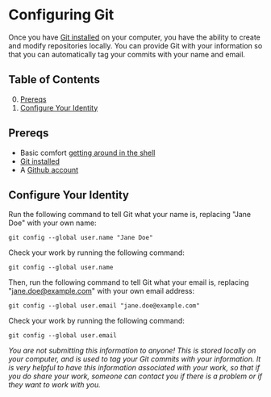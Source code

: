 # Configuring Git

Once you have [Git installed](InstallGit.md) on your computer, you have the ability to create and modify repositories locally. You can provide Git with your information so that you can automatically tag your commits with your name and email.

## Table of Contents

0. [Prereqs](#prereqs)
1. [Configure Your Identity](#configure-your-identity)

## Prereqs

- Basic comfort [getting around in the shell](GettingAroundShell.md)
- [Git installed](InstallGit.md)
- A [Github account](https://github.com)

## Configure Your Identity

Run the following command to tell Git what your name is, replacing "Jane Doe" with your own name:

	git config --global user.name "Jane Doe"
	
Check your work by running the following command:

	git config --global user.name
	
Then, run the following command to tell Git what your email is, replacing "jane.doe@example.com" with your own email address:

	git config --global user.email "jane.doe@example.com"
	
Check your work by running the following command:

	git config --global user.email
	
_You are not submitting this information to anyone! This is stored locally on your computer, and is used to tag your Git commits with your information. It is very helpful to have this information associated with your work, so that if you do share your work, someone can contact you if there is a problem or if they want to work with you._